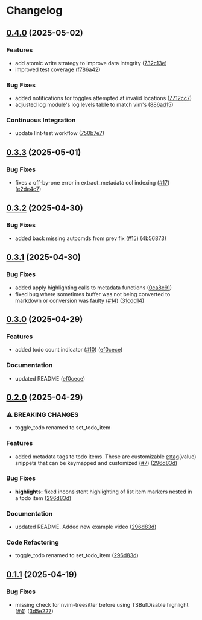 # Changelog

## [0.4.0](https://github.com/bngarren/checkmate.nvim/compare/v0.3.3...v0.4.0) (2025-05-02)


### Features

* add atomic write strategy to improve data integrity ([732c13e](https://github.com/bngarren/checkmate.nvim/commit/732c13e62868d55db3770c4cf604edd7be05886c))
* improved test coverage ([f786a42](https://github.com/bngarren/checkmate.nvim/commit/f786a42af66391795ad847ae6288aa4266e078a1))


### Bug Fixes

* added notifications for toggles attempted at invalid locations ([7712cc7](https://github.com/bngarren/checkmate.nvim/commit/7712cc7757bc57639c65be7d2520912f8de710f4))
* adjusted log module's log levels table to match vim's ([886ad15](https://github.com/bngarren/checkmate.nvim/commit/886ad156d22a8fbf61ca920f79ebad05d249a27a))


### Continuous Integration

* update lint-test workflow ([750b7e7](https://github.com/bngarren/checkmate.nvim/commit/750b7e71720b89460b6ac0d17807cb621627520b))

## [0.3.3](https://github.com/bngarren/checkmate.nvim/compare/v0.3.2...v0.3.3) (2025-05-01)


### Bug Fixes

* fixes a off-by-one error in extract_metadata col indexing ([#17](https://github.com/bngarren/checkmate.nvim/issues/17)) ([e2de4c7](https://github.com/bngarren/checkmate.nvim/commit/e2de4c7d62e33c83a2d02801146c9a722096220f))

## [0.3.2](https://github.com/bngarren/checkmate.nvim/compare/v0.3.1...v0.3.2) (2025-04-30)


### Bug Fixes

* added back missing autocmds from prev fix ([#15](https://github.com/bngarren/checkmate.nvim/issues/15)) ([4b56873](https://github.com/bngarren/checkmate.nvim/commit/4b56873ece732b7e788051a54fcdf93cbbbd3714))

## [0.3.1](https://github.com/bngarren/checkmate.nvim/compare/v0.3.0...v0.3.1) (2025-04-30)


### Bug Fixes

* added apply highlighting calls to metadata functions ([0ca8c91](https://github.com/bngarren/checkmate.nvim/commit/0ca8c912d1fd42964833400dac6e7081f5ae04b2))
* fixed bug where sometimes buffer was not being converted to markdown or conversion was faulty ([#14](https://github.com/bngarren/checkmate.nvim/issues/14)) ([31cdd14](https://github.com/bngarren/checkmate.nvim/commit/31cdd140f07cfd98d4314c5a6d59bb62f3353bde))

## [0.3.0](https://github.com/bngarren/checkmate.nvim/compare/v0.2.0...v0.3.0) (2025-04-29)


### Features

* added todo count indicator ([#10](https://github.com/bngarren/checkmate.nvim/issues/10)) ([ef0cece](https://github.com/bngarren/checkmate.nvim/commit/ef0cece5eed14eea92f13d316d5b54faf17167ca))


### Documentation

* updated README ([ef0cece](https://github.com/bngarren/checkmate.nvim/commit/ef0cece5eed14eea92f13d316d5b54faf17167ca))

## [0.2.0](https://github.com/bngarren/checkmate.nvim/compare/v0.1.1...v0.2.0) (2025-04-29)


### ⚠ BREAKING CHANGES

* toggle_todo renamed to set_todo_item

### Features

* added metadata tags to todo items. These are customizable [@tag](https://github.com/tag)(value) snippets that can be keymapped and customized ([#7](https://github.com/bngarren/checkmate.nvim/issues/7)) ([296d83d](https://github.com/bngarren/checkmate.nvim/commit/296d83d64adc6dbef820ea48988731114e9ac720))


### Bug Fixes

* **highlights:** fixed inconsistent highlighting of list item markers nested in a todo item ([296d83d](https://github.com/bngarren/checkmate.nvim/commit/296d83d64adc6dbef820ea48988731114e9ac720))


### Documentation

* updated README. Added new example video ([296d83d](https://github.com/bngarren/checkmate.nvim/commit/296d83d64adc6dbef820ea48988731114e9ac720))


### Code Refactoring

* toggle_todo renamed to set_todo_item ([296d83d](https://github.com/bngarren/checkmate.nvim/commit/296d83d64adc6dbef820ea48988731114e9ac720))

## [0.1.1](https://github.com/bngarren/checkmate.nvim/compare/v0.1.0...v0.1.1) (2025-04-19)


### Bug Fixes

* missing check for nvim-treesitter before using TSBufDisable highlight ([#4](https://github.com/bngarren/checkmate.nvim/issues/4)) ([3d5e227](https://github.com/bngarren/checkmate.nvim/commit/3d5e227c6775e6f988ba793d6ba23d3c4e379694))
